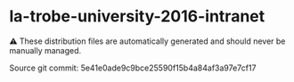 # la-trobe-university-2016-intranet

:warning: These distribution files are automatically generated and should never be manually managed.

Source git commit: 5e41e0ade9c9bce25590f15b4a84af3a97e7cf17
